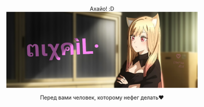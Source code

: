 <p align="center">Ахайо! :D<img <img src="banner.png"></p> 
<p align="center">Перед вами человек, которому нефег делать❤</p>
